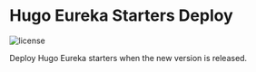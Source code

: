 # Hugo Eureka Starters Deploy

![license](https://img.shields.io/github/license/wangchucheng/hugo-eureka-starters-deploy)

Deploy Hugo Eureka starters when the new version is released.
